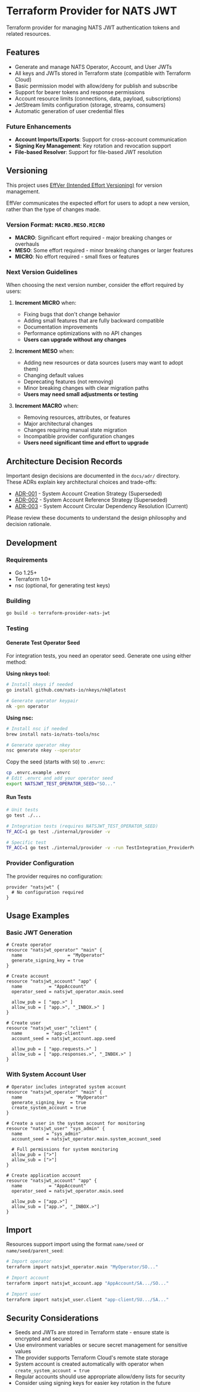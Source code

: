 # Terraform Provider for NATS JWT

Terraform provider for managing NATS JWT authentication tokens and related resources.

## Features

- Generate and manage NATS Operator, Account, and User JWTs
- All keys and JWTs stored in Terraform state (compatible with Terraform Cloud)
- Basic permission model with allow/deny for publish and subscribe
- Support for bearer tokens and response permissions
- Account resource limits (connections, data, payload, subscriptions)
- JetStream limits configuration (storage, streams, consumers)
- Automatic generation of user credential files

### Future Enhancements

- **Account Imports/Exports**: Support for cross-account communication
- **Signing Key Management**: Key rotation and revocation support
- **File-based Resolver**: Support for file-based JWT resolution

## Versioning

This project uses [EffVer (Intended Effort Versioning)](https://jacobtomlinson.dev/effver/) for version management.

EffVer communicates the expected effort for users to adopt a new version, rather than the type of changes made.

### Version Format: `MACRO.MESO.MICRO`

- **MACRO**: Significant effort required - major breaking changes or overhauls
- **MESO**: Some effort required - minor breaking changes or larger features
- **MICRO**: No effort required - small fixes or features

### Next Version Guidelines

When choosing the next version number, consider the effort required by users:

1. **Increment MICRO** when:
   - Fixing bugs that don't change behavior
   - Adding small features that are fully backward compatible
   - Documentation improvements
   - Performance optimizations with no API changes
   - **Users can upgrade without any changes**

2. **Increment MESO** when:
   - Adding new resources or data sources (users may want to adopt them)
   - Changing default values
   - Deprecating features (not removing)
   - Minor breaking changes with clear migration paths
   - **Users may need small adjustments or testing**

3. **Increment MACRO** when:
   - Removing resources, attributes, or features
   - Major architectural changes
   - Changes requiring manual state migration
   - Incompatible provider configuration changes
   - **Users need significant time and effort to upgrade**

## Architecture Decision Records

Important design decisions are documented in the `docs/adr/` directory. These ADRs explain key architectural choices and trade-offs:

- [ADR-001](docs/adr/001-system-account-creation-strategy.md) - System Account Creation Strategy (Superseded)
- [ADR-002](docs/adr/002-system-account-reference-strategy.md) - System Account Reference Strategy (Superseded)
- [ADR-003](docs/adr/003-system-account-circular-dependency-resolution.md) - System Account Circular Dependency Resolution (Current)

Please review these documents to understand the design philosophy and decision rationale.

## Development

### Requirements

- Go 1.25+
- Terraform 1.0+
- nsc (optional, for generating test keys)

### Building

```bash
go build -o terraform-provider-nats-jwt
```

### Testing

#### Generate Test Operator Seed

For integration tests, you need an operator seed. Generate one using either method:

**Using nkeys tool:**

```bash
# Install nkeys if needed
go install github.com/nats-io/nkeys/nk@latest

# Generate operator keypair
nk -gen operator
```

**Using nsc:**

```bash
# Install nsc if needed
brew install nats-io/nats-tools/nsc

# Generate operator nkey
nsc generate nkey --operator
```

Copy the seed (starts with `SO`) to `.envrc`:

```bash
cp .envrc.example .envrc
# Edit .envrc and add your operator seed
export NATSJWT_TEST_OPERATOR_SEED="SO..."
```

#### Run Tests

```bash
# Unit tests
go test ./...

# Integration tests (requires NATSJWT_TEST_OPERATOR_SEED)
TF_ACC=1 go test ./internal/provider -v

# Specific test
TF_ACC=1 go test ./internal/provider -v -run TestIntegration_ProviderPush
```

### Provider Configuration

The provider requires no configuration:

```hcl
provider "natsjwt" {
  # No configuration required
}
```

## Usage Examples

### Basic JWT Generation

```hcl
# Create operator
resource "natsjwt_operator" "main" {
  name                 = "MyOperator"
  generate_signing_key = true
}

# Create account
resource "natsjwt_account" "app" {
  name          = "AppAccount"
  operator_seed = natsjwt_operator.main.seed

  allow_pub = [ "app.>" ]
  allow_sub = [ "app.>", "_INBOX.>" ]
}

# Create user
resource "natsjwt_user" "client" {
  name         = "app-client"
  account_seed = natsjwt_account.app.seed

  allow_pub = [ "app.requests.>" ]
  allow_sub = [ "app.responses.>", "_INBOX.>" ]
}
```

### With System Account User

```hcl
# Operator includes integrated system account
resource "natsjwt_operator" "main" {
  name                  = "MyOperator"
  generate_signing_key  = true
  create_system_account = true
}

# Create a user in the system account for monitoring
resource "natsjwt_user" "sys_admin" {
  name         = "sys_admin"
  account_seed = natsjwt_operator.main.system_account_seed

  # Full permissions for system monitoring
  allow_pub = [">"]
  allow_sub = [">"]
}

# Create application account
resource "natsjwt_account" "app" {
  name          = "AppAccount"
  operator_seed = natsjwt_operator.main.seed

  allow_pub = ["app.>"]
  allow_sub = ["app.>", "_INBOX.>"]
}
```

## Import

Resources support import using the format `name/seed` or `name/seed/parent_seed`:

```bash
# Import operator
terraform import natsjwt_operator.main "MyOperator/SO..."

# Import account
terraform import natsjwt_account.app "AppAccount/SA.../SO..."

# Import user
terraform import natsjwt_user.client "app-client/SU.../SA..."
```

## Security Considerations

- Seeds and JWTs are stored in Terraform state - ensure state is encrypted and secured
- Use environment variables or secure secret management for sensitive values
- The provider supports Terraform Cloud's remote state storage
- System account is created automatically with operator when `create_system_account = true`
- Regular accounts should use appropriate allow/deny lists for security
- Consider using signing keys for easier key rotation in the future
